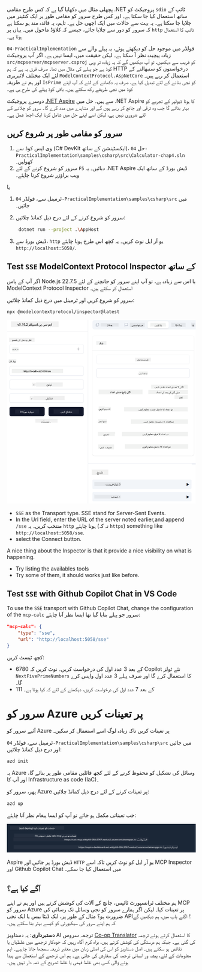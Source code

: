 <!--
CO_OP_TRANSLATOR_METADATA:
{
  "original_hash": "5020a3e1a1c7f30c00f9e37f1fa208e3",
  "translation_date": "2025-05-17T14:05:40+00:00",
  "source_file": "04-PracticalImplementation/samples/csharp/README.md",
  "language_code": "ur"
}
-->
پچھلی مثال میں دکھایا گیا ہے کہ کس طرح مقامی .NET پروجیکٹ کو `sdio` ٹائپ کے ساتھ استعمال کیا جا سکتا ہے۔ اور کس طرح سرور کو مقامی طور پر ایک کنٹینر میں چلایا جا سکتا ہے۔ یہ بہت سے حالات میں ایک اچھی حل ہے۔ تاہم، یہ فائدہ مند ہو سکتا ہے کہ سرور کو دور سے چلایا جائے، جیسے کہ کلاؤڈ ماحول میں۔ یہاں پر `http` ٹائپ کا استعمال ہوتا ہے۔

`04-PracticalImplementation` فولڈر میں موجود حل کو دیکھتے ہوئے، یہ پہلے والے سے زیادہ پیچیدہ نظر آ سکتا ہے۔ لیکن حقیقت میں، ایسا نہیں ہے۔ اگر آپ پروجیکٹ `src/mcpserver/mcpserver.csproj` کو قریب سے دیکھیں، تو آپ دیکھیں گے کہ یہ زیادہ تر وہی کوڈ ہے جو پہلے کی مثال میں تھا۔ صرف فرق یہ ہے کہ ہم HTTP درخواستوں کو سنبھالنے کے لئے ایک مختلف لائبریری `ModelContextProtocol.AspNetCore` استعمال کر رہے ہیں۔ اور ہم نے طریقہ `IsPrime` کو نجی بنانے کے لئے تبدیل کیا ہے، صرف یہ دکھانے کے لئے کہ آپ اپنے کوڈ میں نجی طریقے رکھ سکتے ہیں۔ باقی کوڈ پہلے کی طرح ہی ہے۔

دوسرے پروجیکٹ [.NET Aspire](https://learn.microsoft.com/dotnet/aspire/get-started/aspire-overview) سے ہیں۔ حل میں .NET Aspire کا ہونا ڈیولپر کے تجربے کو بہتر بنائے گا جب وہ ترقی اور جانچ کر رہے ہوں گے اور مشاہدے میں مدد کرے گا۔ سرور کو چلانے کے لئے ضروری نہیں ہے، لیکن اسے اپنے حل میں شامل کرنا ایک اچھا عمل ہے۔

## سرور کو مقامی طور پر شروع کریں

1. وی ایس کوڈ سے (C# DevKit ایکسٹینشن کے ساتھ)، حل `04-PracticalImplementation\samples\csharp\src\Calculator-chap4.sln` کھولیں۔
2. سرور کو شروع کرنے کے لئے `F5` دبائیں۔ یہ .NET Aspire ڈیش بورڈ کے ساتھ ایک ویب براؤزر شروع کرنا چاہئے۔

یا

1. ٹرمینل سے، فولڈر `04-PracticalImplementation\samples\csharp\src` میں جائیں۔
2. سرور کو شروع کرنے کے لئے درج ذیل کمانڈ چلائیں:
   ```bash
    dotnet run --project .\AppHost
   ```

3. ڈیش بورڈ سے، `http` یو آر ایل نوٹ کریں۔ یہ کچھ اس طرح ہونا چاہئے `http://localhost:5058/`.

## Test `SSE` ModelContext Protocol Inspector کے ساتھ

اگر آپ کے پاس Node.js 22.7.5 یا اس سے زیادہ ہے، تو آپ اپنے سرور کو جانچنے کے لئے ModelContext Protocol Inspector استعمال کر سکتے ہیں۔

سرور کو شروع کریں اور ٹرمینل میں درج ذیل کمانڈ چلائیں:

```bash
npx @modelcontextprotocol/inspector@latest
```

![MCP Inspector](../../../../../translated_images/mcp_inspector.2939244613cb5a0549b83942e062bceb69083c3d7b331c8de991ecf6834d6904.ur.png)

- `SSE` as the Transport type. SSE stand for Server-Sent Events. 
- In the Url field, enter the URL of the server noted earlier,and append `/sse` منتخب کریں۔ یہ `http` ہونا چاہئے (نہ کہ `https`) something like `http://localhost:5058/sse`.
- select the Connect button.

A nice thing about the Inspector is that it provide a nice visibility on what is happening.

- Try listing the availables tools
- Try some of them, it should works just like before.


## Test `SSE` with Github Copilot Chat in VS Code

To use the `SSE` transport with Github Copilot Chat, change the configuration of the `mcp-calc` سرور جو پہلے بنایا گیا تھا ایسا نظر آنا چاہئے:

```json
"mcp-calc": {
    "type": "sse",
    "url": "http://localhost:5058/sse"
}
```

کچھ ٹیسٹ کریں:
- 6780 کے بعد 3 عدد اول کی درخواست کریں۔ نوٹ کریں کہ Copilot نئے ٹولز `NextFivePrimeNumbers` کا استعمال کرے گا اور صرف پہلے 3 عدد اول واپس کرے گا۔
- 111 کے بعد 7 عدد اول کی درخواست کریں، دیکھنے کے لئے کہ کیا ہوتا ہے۔

# سرور کو Azure پر تعینات کریں

آئیے سرور کو Azure پر تعینات کریں تاکہ زیادہ لوگ اسے استعمال کر سکیں۔

ٹرمینل سے، فولڈر `04-PracticalImplementation\samples\csharp\src` میں جائیں اور درج ذیل کمانڈ چلائیں:

```bash
azd init
```

یہ Azure وسائل کی تشکیل کو محفوظ کرنے کے لئے کچھ فائلیں مقامی طور پر بنائے گا، اور آپ کا Infrastructure as code (IaC)۔

پھر، سرور کو Azure پر تعینات کرنے کے لئے درج ذیل کمانڈ چلائیں:

```bash
azd up
```

جب تعیناتی مکمل ہو جائے تو آپ کو ایسا پیغام نظر آنا چاہئے:

![Azd deployment success](../../../../../translated_images/chap4-azd-deploy-success.f69e7f61e50fdbf13ea3bf7302d9850a18e12832f34daee1695f29da3f32b452.ur.png)

Aspire ڈیش بورڈ پر جائیں اور `HTTP` یو آر ایل کو نوٹ کریں تاکہ اسے MCP Inspector اور Github Copilot Chat میں استعمال کیا جا سکے۔

## آگے کیا ہے؟

ہم مختلف ٹرانسپورٹ ٹائپس، جانچ کے آلات کی کوشش کرتے ہیں اور ہم نے اپنے MCP سرور کو Azure پر تعینات کیا۔ لیکن اگر ہمارے سرور کو نجی وسائل تک رسائی کی ضرورت ہو؟ مثال کے طور پر، ایک ڈیٹا بیس یا ایک نجی API؟ اگلے باب میں، ہم دیکھیں گے کہ ہم اپنے سرور کی سیکیورٹی کو کیسے بہتر بنا سکتے ہیں۔

**دستبرداری**:
یہ دستاویز AI ترجمہ سروس [Co-op Translator](https://github.com/Azure/co-op-translator) کا استعمال کرتے ہوئے ترجمہ کی گئی ہے۔ جبکہ ہم درستگی کی کوشش کرتے ہیں، براہ کرم آگاہ رہیں کہ خودکار ترجمے میں غلطیاں یا نقائص ہو سکتے ہیں۔ اصل دستاویز کو اس کی اصلی زبان میں معتبر ذریعہ سمجھا جانا چاہیے۔ اہم معلومات کے لئے، پیشہ ور انسانی ترجمہ کی سفارش کی جاتی ہے۔ ہم اس ترجمے کے استعمال سے پیدا ہونے والی کسی بھی غلط فہمی یا غلط تشریح کے ذمہ دار نہیں ہیں۔